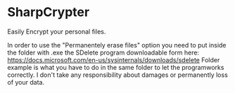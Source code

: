 # SharpCrypter
Easily Encrypt your personal files.

In order to use the "Permanentely erase files" option you need to put inside the folder with .exe the SDelete program downloadable form here:
https://docs.microsoft.com/en-us/sysinternals/downloads/sdelete
Folder example is what you have to do in the same folder to let the programworks correctly.
I don't take any responsibility about damages or permanently loss of your data.
